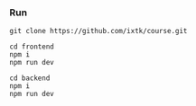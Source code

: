 ### Run

```
git clone https://github.com/ixtk/course.git

cd frontend
npm i
npm run dev
```

```
cd backend
npm i
npm run dev
```
